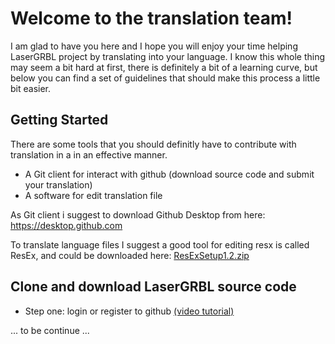 # Welcome to the translation team!

I am glad to have you here and I hope you will enjoy your time helping LaserGRBL project by translating into your language.
I know this whole thing may seem a bit hard at first, there is definitely a bit of a learning curve, but below you can find a set of guidelines that should make this process a little bit easier.

## Getting Started

There are some tools that you should definitly have to contribute with translation in a in an effective manner.
- A Git client for interact with github (download source code and submit your translation)
- A software for edit translation file

As Git client i suggest to download Github Desktop from here: https://desktop.github.com

To translate language files I suggest a good tool for editing resx is called ResEx, and could be downloaded here:
[ResExSetup1.2.zip](https://github.com/arkypita/LaserGRBL/files/909750/ResExSetup1.2.zip)

## Clone and download LaserGRBL source code
- Step one: login or register to github [(video tutorial)](www.youtube.com/watch?v=qxU4QvoMvkE)

... to be continue ...


